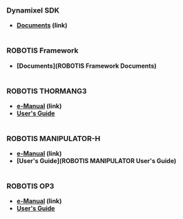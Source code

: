 ### **Dynamixel SDK**
- **[Documents](https://github.com/ROBOTIS-GIT/DynamixelSDK/wiki) (link)**
<br><br>

### **ROBOTIS Framework**
- **[Documents](ROBOTIS Framework Documents)**
<br><br>

### **ROBOTIS THORMANG3**
- **[e-Manual](http://support.robotis.com/en/techsupport_eng.htm#product/thormang3_main.htm) (link)**
- **[User's Guide](THORMANG3-User's-Guide)**
<br><br>

### **ROBOTIS MANIPULATOR-H**
- **[e-Manual](http://support.robotis.com/en/techsupport_eng.htm#product/manipulator.htm) (link)**
- **[User's Guide](ROBOTIS MANIPULATOR User's Guide)**
<br><br>

### **ROBOTIS OP3**
- **[e-Manual](http://support.robotis.com/en/techsupport_eng.htm#product/robotis_op3.htm) (link)**
- **[User's Guide](op3_user's_guide)**
<br><br>
